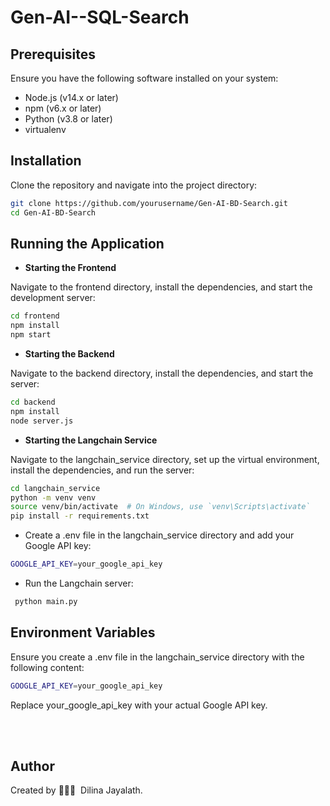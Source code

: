 # Gen-AI--SQL-Search

## Prerequisites

Ensure you have the following software installed on your system:

- Node.js (v14.x or later)
- npm (v6.x or later)
- Python (v3.8 or later)
- virtualenv


## Installation

Clone the repository and navigate into the project directory:

```bash
git clone https://github.com/yourusername/Gen-AI-BD-Search.git
cd Gen-AI-BD-Search
```

## Running the Application

- **Starting the Frontend**
  
 Navigate to the frontend directory, install the dependencies, and start the development server:

 ```bash
cd frontend
npm install
npm start

```

- **Starting the Backend**
  
Navigate to the backend directory, install the dependencies, and start the server:

 ```bash
cd backend
npm install
node server.js

```

	

- **Starting the Langchain Service**
  
Navigate to the langchain_service directory, set up the virtual environment, install the dependencies, and run the server:


```bash
cd langchain_service
python -m venv venv
source venv/bin/activate  # On Windows, use `venv\Scripts\activate`
pip install -r requirements.txt

```


- Create a .env file in the langchain_service directory and add your Google API key:
 
```bash
GOOGLE_API_KEY=your_google_api_key
```

- Run the Langchain server:

```bash
 python main.py
```

## Environment Variables
Ensure you create a .env file in the langchain_service directory with the following content:

```bash
GOOGLE_API_KEY=your_google_api_key
```

Replace your_google_api_key with your actual Google API key.


<br/><br/>
## Author

Created by 👨🏻‍💻 &nbsp;Dilina Jayalath.
